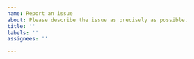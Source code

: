 ```yaml
---
name: Report an issue
about: Please describe the issue as precisely as possible.
title: ''
labels: ''
assignees: ''

---
```



